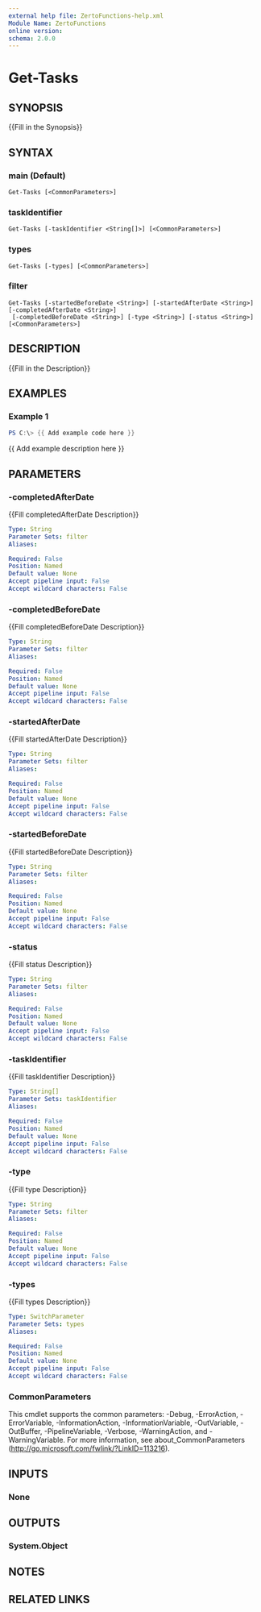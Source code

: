 ```yaml
---
external help file: ZertoFunctions-help.xml
Module Name: ZertoFunctions
online version:
schema: 2.0.0
---
```


# Get-Tasks

## SYNOPSIS
{{Fill in the Synopsis}}

## SYNTAX

### main (Default)
```
Get-Tasks [<CommonParameters>]
```

### taskIdentifier
```
Get-Tasks [-taskIdentifier <String[]>] [<CommonParameters>]
```

### types
```
Get-Tasks [-types] [<CommonParameters>]
```

### filter
```
Get-Tasks [-startedBeforeDate <String>] [-startedAfterDate <String>] [-completedAfterDate <String>]
 [-completedBeforeDate <String>] [-type <String>] [-status <String>] [<CommonParameters>]
```

## DESCRIPTION
{{Fill in the Description}}

## EXAMPLES

### Example 1
```powershell
PS C:\> {{ Add example code here }}
```

{{ Add example description here }}

## PARAMETERS

### -completedAfterDate
{{Fill completedAfterDate Description}}

```yaml
Type: String
Parameter Sets: filter
Aliases:

Required: False
Position: Named
Default value: None
Accept pipeline input: False
Accept wildcard characters: False
```

### -completedBeforeDate
{{Fill completedBeforeDate Description}}

```yaml
Type: String
Parameter Sets: filter
Aliases:

Required: False
Position: Named
Default value: None
Accept pipeline input: False
Accept wildcard characters: False
```

### -startedAfterDate
{{Fill startedAfterDate Description}}

```yaml
Type: String
Parameter Sets: filter
Aliases:

Required: False
Position: Named
Default value: None
Accept pipeline input: False
Accept wildcard characters: False
```

### -startedBeforeDate
{{Fill startedBeforeDate Description}}

```yaml
Type: String
Parameter Sets: filter
Aliases:

Required: False
Position: Named
Default value: None
Accept pipeline input: False
Accept wildcard characters: False
```

### -status
{{Fill status Description}}

```yaml
Type: String
Parameter Sets: filter
Aliases:

Required: False
Position: Named
Default value: None
Accept pipeline input: False
Accept wildcard characters: False
```

### -taskIdentifier
{{Fill taskIdentifier Description}}

```yaml
Type: String[]
Parameter Sets: taskIdentifier
Aliases:

Required: False
Position: Named
Default value: None
Accept pipeline input: False
Accept wildcard characters: False
```

### -type
{{Fill type Description}}

```yaml
Type: String
Parameter Sets: filter
Aliases:

Required: False
Position: Named
Default value: None
Accept pipeline input: False
Accept wildcard characters: False
```

### -types
{{Fill types Description}}

```yaml
Type: SwitchParameter
Parameter Sets: types
Aliases:

Required: False
Position: Named
Default value: None
Accept pipeline input: False
Accept wildcard characters: False
```

### CommonParameters
This cmdlet supports the common parameters: -Debug, -ErrorAction, -ErrorVariable, -InformationAction, -InformationVariable, -OutVariable, -OutBuffer, -PipelineVariable, -Verbose, -WarningAction, and -WarningVariable.
For more information, see about_CommonParameters (http://go.microsoft.com/fwlink/?LinkID=113216).

## INPUTS

### None

## OUTPUTS

### System.Object
## NOTES

## RELATED LINKS
